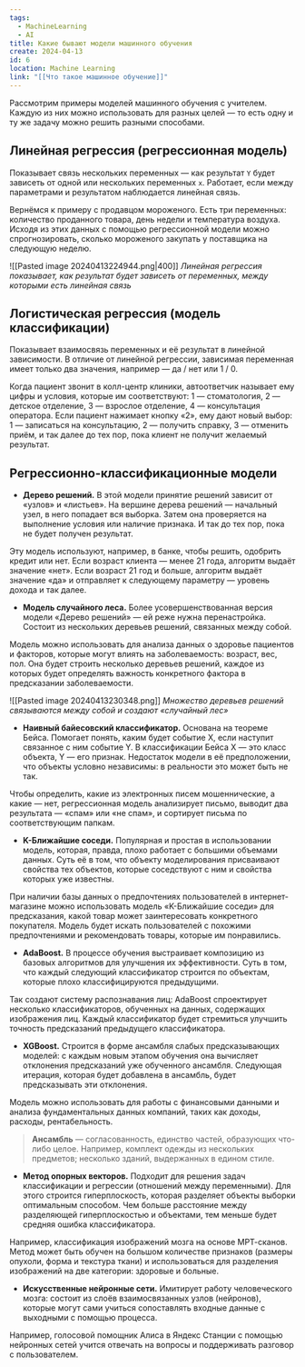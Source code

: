 ```yaml
---
tags:
  - MachineLearning
  - AI
title: Какие бывают модели машинного обучения
create: 2024-04-13
id: 6
location: Machine Learning
link: "[[Что такое машинное обучение]]"
---
```

Рассмотрим примеры моделей машинного обучения с учителем. Каждую из них можно использовать для разных целей — то есть одну и ту же задачу можно решить разными способами.

## Линейная регрессия (регрессионная модель)

Показывает связь нескольких переменных ― как результат `Y` будет зависеть от одной или нескольких переменных `х`. Работает, если между параметрами и результатом наблюдается линейная связь.

Вернёмся к примеру с продавцом мороженого. Есть три переменных: количество проданного товара, день недели и температура воздуха. Исходя из этих данных с помощью регрессионной модели можно спрогнозировать, сколько мороженого закупать у поставщика на следующую неделю.

![[Pasted image 20240413224944.png|400]]
*Линейная регрессия показывает, как результат будет зависеть от переменных, между которыми есть линейная связь*

## Логистическая регрессия (модель классификации)

Показывает взаимосвязь переменных и её результат в линейной зависимости. В отличие от линейной регрессии, зависимая переменная имеет только два значения, например — да / нет или 1 / 0.

Когда пациент звонит в колл-центр клиники, автоответчик называет ему цифры и условия, которые им соответствуют: 1 — стоматология, 2 — детское отделение, 3 — взрослое отделение, 4 — консультация оператора. Если пациент нажимает кнопку «2», ему дают новый выбор: 1 — записаться на консультацию, 2 — получить справку, 3 — отменить приём, и так далее до тех пор, пока клиент не получит желаемый результат.

## Регрессионно-классификационные модели

- **Дерево решений.** В этой модели принятие решений зависит от «узлов» и «листьев». На вершине дерева решений — начальный узел, в него попадает вся выборка. Затем она проверяется на выполнение условия или наличие признака. И так до тех пор, пока не будет получен результат.  
  
Эту модель используют, например, в банке, чтобы решить, одобрить кредит или нет. Если возраст клиента — менее 21 года, алгоритм выдаёт значение «нет». Если возраст 21 год и больше, алгоритм выдаёт значение «да» и отправляет к следующему параметру — уровень дохода и так далее.

- **Модель случайного леса.** Более усовершенствованная версия модели «Дерево решений» — ей реже нужна перенастройка. Состоит из нескольких деревьев решений, связанных между собой.  
  
Модель можно использовать для анализа данных о здоровье пациентов и факторов, которые могут влиять на заболеваемость: возраст, вес, пол. Она будет строить несколько деревьев решений, каждое из которых будет определять важность конкретного фактора в предсказании заболеваемости.

![[Pasted image 20240413230348.png]]
*Множество деревьев решений связываются между собой и создают «случайный лес»*

- **Наивный байесовский классификатор.** Основана на теореме Бейса. Помогает понять, каким будет событие X, если наступит связанное с ним событие Y. В классификации Бейса X — это класс объекта, Y — его признак. Недостаток модели в её предположении, что объекты условно независимы: в реальности это может быть не так.  
  
Чтобы определить, какие из электронных писем мошеннические, а какие — нет, регрессионная модель анализирует письмо, выводит два результата — «спам» или «не спам», и сортирует письма по соответствующим папкам.

- **K-Ближайшие соседи.** Популярная и простая в использовании модель, которая, правда, плохо работает с большими объемами данных. Суть её в том, что объекту моделирования присваивают свойства тех объектов, которые соседствуют с ним и свойства которых уже известны.  
  
При наличии базы данных о предпочтениях пользователей в интернет-магазине можно использовать модель «K-Ближайшие соседи» для предсказания, какой товар может заинтересовать конкретного покупателя. Модель будет искать пользователей с похожими предпочтениями и рекомендовать товары, которые им понравились.

- **AdaBoost.** В процессе обучения выстраивает композицию из базовых алгоритмов для улучшения их эффективности. Суть в том, что каждый следующий классификатор строится по объектам, которые плохо классифицируются предыдущими.  
  
Так создают систему распознавания лиц: AdaBoost спроектирует несколько классификаторов, обученных на данных, содержащих изображения лиц. Каждый классификатор будет стремиться улучшить точность предсказаний предыдущего классификатора.

- **XGBoost.** Строится в форме ансамбля слабых предсказывающих моделей: с каждым новым этапом обучения она вычисляет отклонения предсказаний уже обученного ансамбля. Следующая итерация, которая будет добавлена в ансамбль, будет предсказывать эти отклонения.  
  
Модель можно использовать для работы с финансовыми данными и анализа фундаментальных данных компаний, таких как доходы, расходы, рентабельность.

>**Ансамбль** — согласованность, единство частей, образующих что-либо целое. Например, комплект одежды из нескольких предметов; несколько зданий, выдержанных в едином стиле.

- **Метод опорных векторов.** Подходит для решения задач классификации и регрессии (отношений между переменными). Для этого строится гиперплоскость, которая разделяет объекты выборки оптимальным способом. Чем больше расстояние между разделяющей гиперплоскостью и объектами, тем меньше будет средняя ошибка классификатора.  
  
Например, классификация изображений мозга на основе МРТ-сканов. Метод может быть обучен на большом количестве признаков (размеры опухоли, форма и текстура ткани) и использоваться для разделения изображений на две категории: здоровые и больные.

- **Искусственные нейронные сети.** Имитирует работу человеческого мозга: состоит из слоёв взаимосвязанных узлов (нейронов), которые могут сами учиться сопоставлять входные данные с выходными с помощью процесса.  
  
Например, голосовой помощник Алиса в Яндекс Станции с помощью нейронных сетей учится отвечать на вопросы и поддерживать разговор с пользователем.

